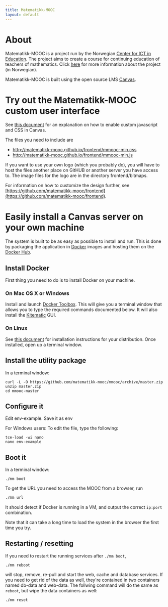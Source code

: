 ```yaml
---
title: Matematikk-MOOC
layout: default
---
```


# About

Matematikk-MOOC is a project run by the Norwegian
[Center for ICT in Education][ictcenter]. The project aims to create a
course for continuing education of teachers of mathematics. Click
[here][mmooc-project-page] for more information about the project (in
Norwegian).

Matematikk-MOOC is built using the open source LMS [Canvas][canvas].

# Try out the Matematikk-MOOC custom user interface

See [this document][branding-guide] for an explanation on how to
enable custom javascript and CSS in Canvas.

The files you need to include are

- http://matematikk-mooc.github.io/frontend/mmooc-min.css
- http://matematikk-mooc.github.io/frontend/mmooc-min.js
 
If you want to use your own logo (which you probably do), you will have to host the files another place on GitHUB or another server you have access to. The image files for the logo are in the directory frontend/bitmaps.

For information on how to customize the design further, see 
[https://github.com/matematikk-mooc/frontend](https://github.com/matematikk-mooc/frontend).


# Easily install a Canvas server on your own machine

The system is built to be as easy as possible to install and run. This
is done by packaging the application in [Docker][docker] images and
hosting them on the [Docker Hub][docker-hub-org].

## Install Docker

First thing you need to do is to install Docker on your machine.

### On Mac OS X or Windows

Install and launch [Docker Toolbox][docker-toolbox]. This will give you a
terminal window that allows you to type the required commands
documented below. It will also install the [Kitematic][kitematic] GUI.

### On Linux

See [this document][docker-install] for installation instructions for
your distribution. Once installed, open up a terminal window.

## Install the utility package

In a terminal window:

    curl -L -O https://github.com/matematikk-mooc/mmooc/archive/master.zip
    unzip master.zip
    cd mmooc-master

## Configure it

Edit env-example. Save it as env

For Windows users: To edit the file, type the following:

    tce-load -wi nano
    nano env-example

## Boot it

In a terminal window:

    ./mm boot

To get the URL you need to access the MOOC from a browser, run

```bash
./mm url
```

It should detect if Docker is running in a VM, and output the correct `ip:port`
combination.

Note that it can take a long time to load the system in the browser the first
time you try.

## Restarting / resetting

If you need to restart the running services after `./mm boot`,

    ./mm reboot

will stop, remove, re-pull and start the web, cache and database services. If
you need to get rid of the data as well, they're contained in two containers
named db-data and web-data. The follwing command will do the same as `reboot`,
but wipe the data containers as well:

    ./mm reset


[branding-guide]: http://guides.instructure.com/s/2204/m/4214/l/41896-how-do-i-brand-my-canvas-instance
[canvas]: https://instruture.com
[docker-hub-org]: https://registry.hub.docker.com/repos/mmooc/
[docker-install]: https://docs.docker.com/installation/#installation
[docker-toolbox]: https://www.docker.com/products/docker-toolbox
[docker]: http://docker.com
[ictcenter]: https://iktsenteret.no/english
[kitematic]: https://kitematic.com/
[mmooc-project-page]: https://iktsenteret.no/prosjekter/matematikk-mooc
